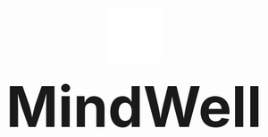 <p align="center">
  <img src="assets/logo.png" alt="LOGO" width="100px" height="100px">
</p>
<p align="center" >
    <b><span style="font-size: 100px">MindWell</span></b>
</p>
